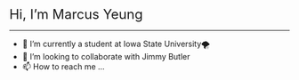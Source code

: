  <font size="+2">Hi, I’m Marcus Yeung</font>

<hr>

- 🌱 I’m currently a student at Iowa State University🌪️<br>
- 💞️ I’m looking to collaborate with Jimmy Butler <br>
- 📫 How to reach me ...

<!---
yohimhim/yohimhim is a ✨ special ✨ repository because its `README.md` (this file) appears on your GitHub profile.
You can click the Preview link to take a look at your changes.
--->
